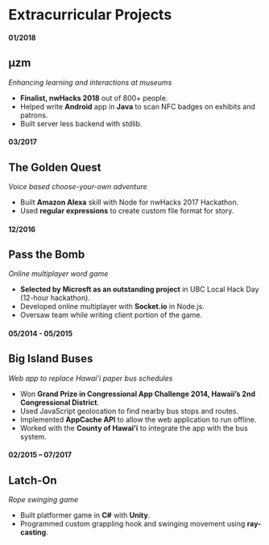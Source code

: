 # Extracurricular Projects

#### 01/2018

## μzm

_Enhancing learning and interactions at museums_

* **Finalist, nwHacks 2018** out of 800+ people.
* Helped write **Android** app in **Java** to scan NFC badges on exhibits and patrons.
* Built server less backend with stdlib.

#### 03/2017

## The Golden Quest

_Voice based choose-your-own adventure_

* Built **Amazon Alexa** skill with Node for nwHacks 2017 Hackathon.
* Used **regular expressions** to create custom file format for story.

#### 12/2016

## Pass the Bomb

_Online multiplayer word game_

* **Selected by Microsft as an outstanding project** in UBC Local Hack Day (12-hour hackathon).
* Developed online multiplayer with **Socket.io** in Node.js.
* Oversaw team while writing client portion of the game.

#### 05/2014 - 05/2015

## Big Island Buses

_Web app to replace Hawai’i paper bus schedules_

* Won **Grand Prize in Congressional App Challenge 2014, Hawaii’s 2nd Congressional District**.
* Used JavaScript geolocation to find nearby bus stops and routes.
* Implemented **AppCache API** to allow the web application to run offline.
* Worked with the **County of Hawai'i** to integrate the app with the bus system.

#### 02/2015 – 07/2017

## Latch-On

_Rope swinging game_

* Built platformer game in **C#** with **Unity**.
* Programmed custom grappling hook and swinging movement using **ray-casting**.
